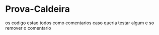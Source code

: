 # Prova-Caldeira

os codigo estao todos como comentarios caso queria testar algum e so remover o comentario
